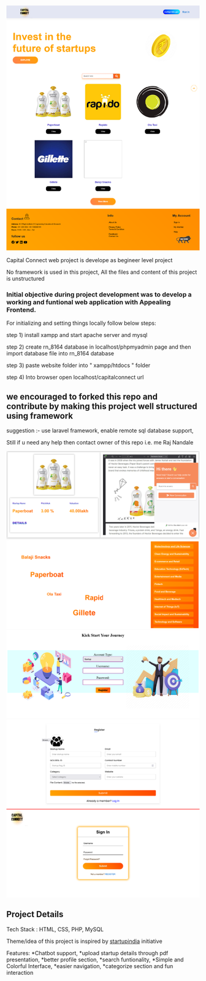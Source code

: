 ![Home Page](/screenshots/home.png)

Capital Connect web project is develope as begineer level project

No framework is used in this project, All the files and content of this project is unstructured

### Initial objective during project development was to develop a working and funtional web application with Appealing Frontend.

For initializing and setting things locally follow below steps:

step 1) install xampp and start apache server and mysql

step 2) create rn_8164 database in localhost/phpmyadmin page and then import database file into rn_8164 database

step 3) paste website folder into " xampp/htdocs " folder

step 4) Into browser open localhost/capitalconnect url

## we encouraged to forked this repo and contribute by making this project well structured using framework
suggestion :- use laravel framework, enable remote sql database support,

Still if u need any help then contact owner of this repo i.e. me Raj Nandale

![Showcase page](/screenshots/showcase.png)
![Explore page](/screenshots/explore.png)
![Usertype page](/screenshots/usertype.png)
![Register page](/screenshots/register.png)
![Login page](/screenshots/login.png)


## Project Details

Tech Stack : HTML, CSS, PHP, MySQL

Theme/idea of this project is inspired by [startupindia](https://startupindia.gov.in) initiative

Features: *Chatbot support, *upload startup details through pdf presentation, *better profile section, *search funtionality, *Simple and Colorful Interface, *easier navigation, *categorize section and fun interaction
